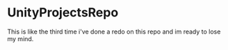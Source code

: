 # UnityProjectsRepo
This is like the third time i've done a redo on this repo and im ready to lose my mind.
